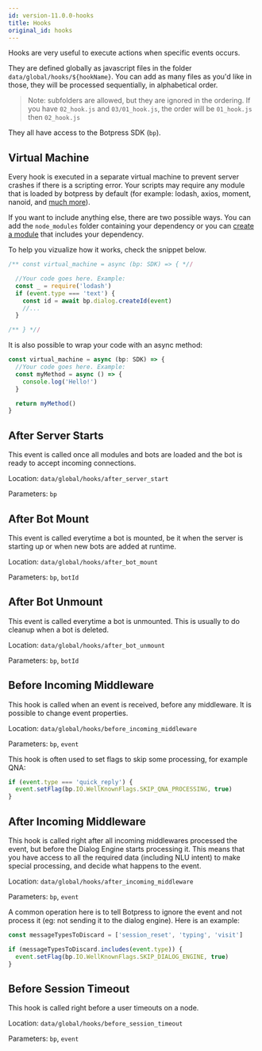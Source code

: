 ```yaml
---
id: version-11.0.0-hooks
title: Hooks
original_id: hooks
---
```


Hooks are very useful to execute actions when specific events occurs.

They are defined globally as javascript files in the folder `data/global/hooks/${hookName}`. You can add as many files as you'd like in those, they will be processed sequentially, in alphabetical order.

> Note: subfolders are allowed, but they are ignored in the ordering. If you have `02_hook.js` and `03/01_hook.js`, the order will be `01_hook.js` then `02_hook.js`

They all have access to the Botpress SDK (`bp`).

## Virtual Machine

Every hook is executed in a separate virtual machine to prevent server crashes if there is a scripting error. Your scripts may require any module that is loaded by botpress by default (for example: lodash, axios, moment, nanoid, and [much more](https://github.com/botpress/botpress/blob/master/package.json)).

If you want to include anything else, there are two possible ways. You can add the `node_modules` folder containing your dependency or you can [create a module](../modules/hooks) that includes your dependency.

To help you vizualize how it works, check the snippet below.

```js
/** const virtual_machine = async (bp: SDK) => { *//

  //Your code goes here. Example:
  const _ = require('lodash')
  if (event.type === 'text') {
    const id = await bp.dialog.createId(event)
    //...
  }

/** } *//
```

It is also possible to wrap your code with an async method:

```js
const virtual_machine = async (bp: SDK) => {
  //Your code goes here. Example:
  const myMethod = async () => {
    console.log('Hello!')
  }

  return myMethod()
}
```

## After Server Starts

This event is called once all modules and bots are loaded and the bot is ready to accept incoming connections.

Location: `data/global/hooks/after_server_start`

Parameters: `bp`

## After Bot Mount

This event is called everytime a bot is mounted, be it when the server is starting up or when new bots are added at runtime.

Location: `data/global/hooks/after_bot_mount`

Parameters: `bp`, `botId`

## After Bot Unmount

This event is called everytime a bot is unmounted. This is usually to do cleanup when a bot is deleted.

Location: `data/global/hooks/after_bot_unmount`

Parameters: `bp`, `botId`

## Before Incoming Middleware

This hook is called when an event is received, before any middleware. It is possible to change event properties.

Location: `data/global/hooks/before_incoming_middleware`

Parameters: `bp`, `event`

This hook is often used to set flags to skip some processing, for example QNA:

```js
if (event.type === 'quick_reply') {
  event.setFlag(bp.IO.WellKnownFlags.SKIP_QNA_PROCESSING, true)
}
```

## After Incoming Middleware

This hook is called right after all incoming middlewares processed the event, but before the Dialog Engine starts processing it. This means that you have access to all the required data (including NLU intent) to make special processing, and decide what happens to the event.

Location: `data/global/hooks/after_incoming_middleware`

Parameters: `bp`, `event`

A common operation here is to tell Botpress to ignore the event and not process it (eg: not sending it to the dialog engine).
Here is an example:

```js
const messageTypesToDiscard = ['session_reset', 'typing', 'visit']

if (messageTypesToDiscard.includes(event.type)) {
  event.setFlag(bp.IO.WellKnownFlags.SKIP_DIALOG_ENGINE, true)
}
```

## Before Session Timeout

This hook is called right before a user timeouts on a node.

Location: `data/global/hooks/before_session_timeout`

Parameters: `bp`, `event`
